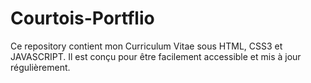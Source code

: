 # Courtois-Portflio
Ce repository contient mon Curriculum Vitae sous HTML, CSS3 et JAVASCRIPT. Il est conçu pour être facilement accessible et mis à jour régulièrement.
